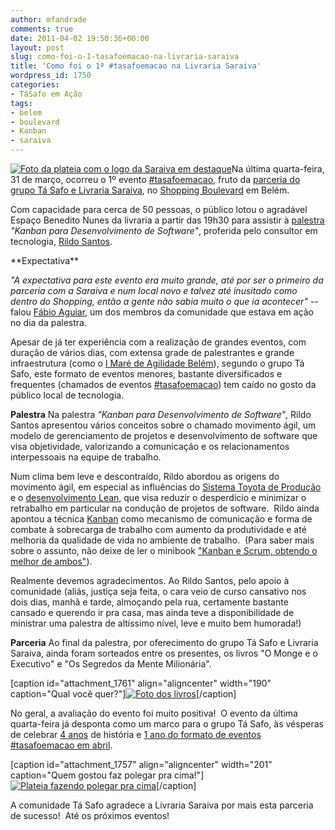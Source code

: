 ```yaml
---
author: mfandrade
comments: true
date: 2011-04-02 19:50:36+00:00
layout: post
slug: como-foi-o-1-tasafoemacao-na-livraria-saraiva
title: 'Como foi o 1º #tasafoemacao na Livraria Saraiva'
wordpress_id: 1750
categories:
- TáSafo em Ação
tags:
- belem
- boulevard
- Kanban
- saraiva
---
```


[![Foto da plateia com o logo da Saraiva em destaque](http://tasafo.files.wordpress.com/2011/04/dsc_0000081.jpg?w=150)](http://tasafo.files.wordpress.com/2011/04/dsc_0000081.jpg)Na última quarta-feira, 31 de março, ocorreu o 1º evento [#tasafoemacao](http://search.twitter.com/search?q=%23tasafoemacao), fruto da [parceria do grupo Tá Safo e Livraria Saraiva](http://tasafo.wordpress.com/2011/03/17/ta-safo-vai-ao-chopis-centis-com-a-saraiva/), no [Shopping Boulevard](http://www.boulevardbelem.com.br) em Belém.

Com capacidade para cerca de 50 pessoas, o público lotou o agradável Espaço Benedito Nunes da livraria a partir das 19h30 para assistir à [palestra](http://tasafo.wordpress.com/2011/03/18/tasafo-em-acao-com-rildo-santos/) _"Kanban para Desenvolvimento de Software"_, proferida pelo consultor em tecnologia, [Rildo Santos](http://twitter.com/rildosan).

<!-- more -->**Expectativa**
_"A expectativa para este evento era muito grande, até por ser o primeiro da parceria com a Saraiva e num local novo e talvez até inusitado como dentro do Shopping, então a gente não sabia muito o que ia acontecer"_ -- falou [Fábio Aguiar](http://twitter.com/fabyogr), um dos membros da comunidade que estava em ação no dia da palestra.

Apesar de já ter experiência com a realização de grandes eventos, com duração de vários dias, com extensa grade de palestrantes e grande infraestrutura (como o [I Maré de Agilidade Belém](http://tasafo.wordpress.com/2009/12/13/aconteceu-o-mare/)), segundo o grupo Tá Safo, este formato de eventos menores, bastante diversificados e frequentes (chamados de eventos [#tasafoemacao](http://tasafo.wordpress.com/tag/tasafoemacao/)) tem caído no gosto da público local de tecnologia.

**Palestra**
Na palestra _"Kanban para Desenvolvimento de Software"_, Rildo Santos apresentou vários conceitos sobre o chamado movimento ágil, um modelo de gerenciamento de projetos e desenvolvimento de software que visa objetividade, valorizando a comunicação e os relacionamentos interpessoais na equipe de trabalho.

Num clima bem leve e descontraído, Rildo abordou as origens do movimento ágil, em especial as influências do [Sistema Toyota de Produção](http://en.wikipedia.org/wiki/Toyota_Production_System) e o [desenvolvimento Lean](http://en.wikipedia.org/wiki/Lean_manufacturing), que visa reduzir o desperdício e minimizar o retrabalho em particular na condução de projetos de software.  Rildo ainda apontou a técnica [Kanban](http://www.knoow.net/cienceconempr/gestao/kanban.htm) como mecanismo de comunicação e forma de combate à sobrecarga de trabalho com aumento da produtividade e até melhoria da qualidade de vida no ambiente de trabalho.  (Para saber mais sobre o assunto, não deixe de ler o minibook ["Kanban e Scrum, obtendo o melhor de ambos"](http://www.infoq.com/br/minibooks/kanban-scrum-minibook)).

Realmente devemos agradecimentos. Ao Rildo Santos, pelo apoio à comunidade (aliás, justiça seja feita, o cara veio de curso cansativo nos dois dias, manhã e tarde, almoçando pela rua, certamente bastante cansado e querendo ir pra casa, mas ainda teve a disponibilidade de ministrar uma palestra de altíssimo nível, leve e muito bem humorada!)

**Parceria**
Ao final da palestra, por oferecimento do grupo Tá Safo e Livraria Saraiva, ainda foram sorteados entre os presentes, os livros "O Monge e o Executivo" e "Os Segredos da Mente Milionária".

[caption id="attachment_1761" align="aligncenter" width="190" caption="Qual você quer?"][![Foto dos livros](http://tasafo.files.wordpress.com/2011/04/dsc_0000083.jpg?w=150)](http://tasafo.files.wordpress.com/2011/04/dsc_0000083.jpg)[/caption]

No geral, a avaliação do evento foi muito positiva!  O evento da última quarta-feira já desponta como um marco para o grupo Tá Safo, às vésperas de celebrar [4 anos](http://br.groups.yahoo.com/group/safos/message/4125) de história e [1 ano do formato de eventos #tasafoemacao em abril](http://br.groups.yahoo.com/group/safos/message/4120).

[caption id="attachment_1757" align="aligncenter" width="201" caption="Quem gostou faz polegar pra cima!"][![Plateia fazendo polegar pra cima](http://tasafo.files.wordpress.com/2011/04/polegar1.jpg?w=150)](http://tasafo.files.wordpress.com/2011/04/polegar1.jpg)[/caption]

A comunidade Tá Safo agradece a Livraria Saraiva por mais esta parceria de sucesso!  Até os próximos eventos!
